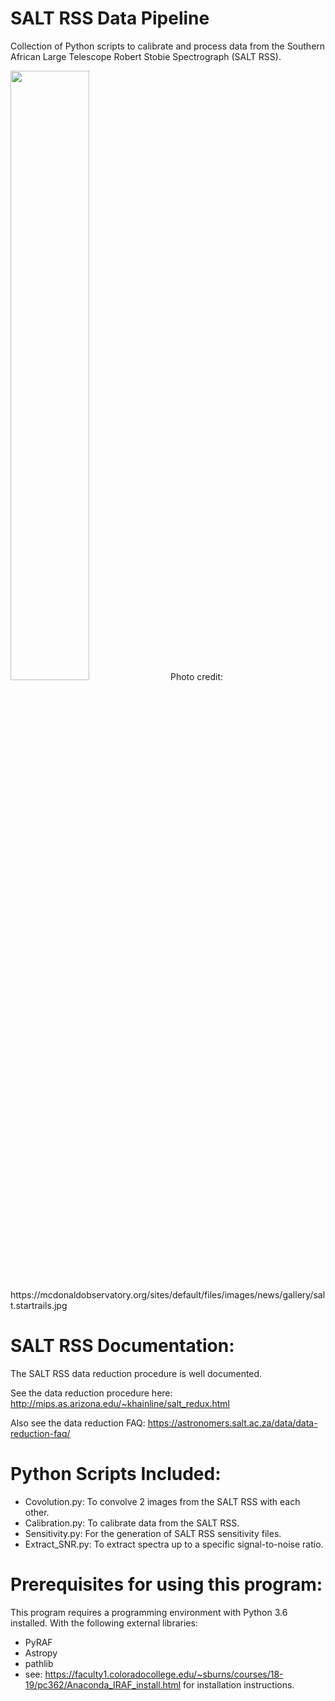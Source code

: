 # SALT RSS Data Pipeline

Collection of Python scripts to calibrate and process data from the Southern African Large Telescope Robert Stobie Spectrograph (SALT RSS).

<img src="https://mcdonaldobservatory.org/sites/default/files/images/news/gallery/salt.startrails.jpg" width="50%" height="50%">
Photo credit: https://mcdonaldobservatory.org/sites/default/files/images/news/gallery/salt.startrails.jpg

SALT RSS Documentation:
========================================

The SALT RSS data reduction procedure is well documented.

See the data reduction procedure here:
http://mips.as.arizona.edu/~khainline/salt_redux.html

Also see the data reduction FAQ:
https://astronomers.salt.ac.za/data/data-reduction-faq/

Python Scripts Included:
========================================

- Covolution.py: To convolve 2 images from the SALT RSS with each other.
- Calibration.py: To calibrate data from the SALT RSS.
- Sensitivity.py: For the generation of SALT RSS sensitivity files.
- Extract_SNR.py: To extract spectra up to a specific signal-to-noise ratio.

Prerequisites for using this program:
========================================

This program requires a programming environment with Python 3.6 installed.
With the following external libraries:
- PyRAF
- Astropy
- pathlib
- see: https://faculty1.coloradocollege.edu/~sburns/courses/18-19/pc362/Anaconda_IRAF_install.html for installation instructions.

